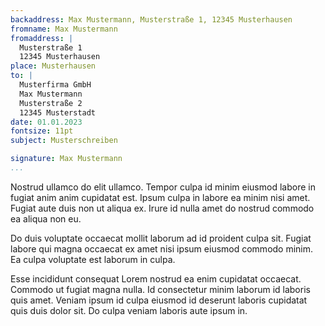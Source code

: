 ```yaml
---
backaddress: Max Mustermann, Musterstraße 1, 12345 Musterhausen
fromname: Max Mustermann
fromaddress: |
  Musterstraße 1
  12345 Musterhausen
place: Musterhausen
to: |
  Musterfirma GmbH  
  Max Mustermann  
  Musterstraße 2  
  12345 Musterstadt
date: 01.01.2023
fontsize: 11pt
subject: Musterschreiben

signature: Max Mustermann
...
```

Nostrud ullamco do elit ullamco. Tempor culpa id minim eiusmod labore in fugiat anim anim cupidatat est. Ipsum culpa in labore ea minim nisi amet. Fugiat aute duis non ut aliqua ex. Irure id nulla amet do nostrud commodo ea aliqua non eu.

Do duis voluptate occaecat mollit laborum ad id proident culpa sit. Fugiat labore qui magna occaecat ex amet nisi ipsum eiusmod commodo minim. Ea culpa voluptate est laborum in culpa.

Esse incididunt consequat Lorem nostrud ea enim cupidatat occaecat. Commodo ut fugiat magna nulla. Id consectetur minim laborum id laboris quis amet. Veniam ipsum id culpa eiusmod id deserunt laboris cupidatat quis duis dolor sit. Do culpa veniam laboris aute ipsum in.
